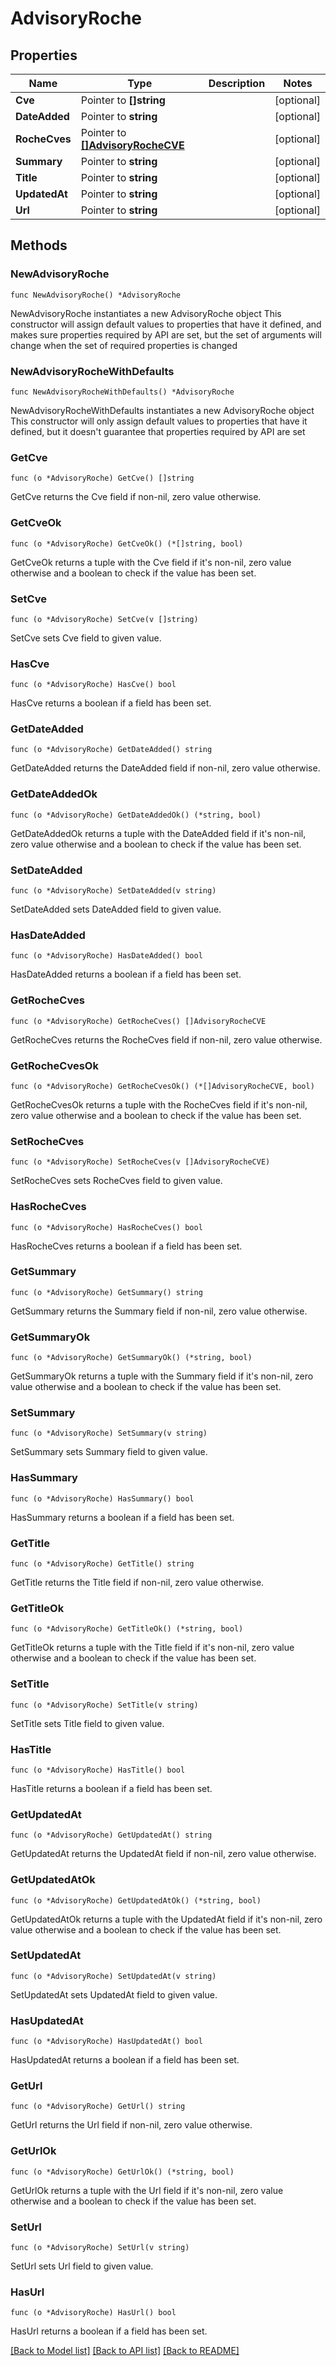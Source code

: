 # AdvisoryRoche

## Properties

Name | Type | Description | Notes
------------ | ------------- | ------------- | -------------
**Cve** | Pointer to **[]string** |  | [optional] 
**DateAdded** | Pointer to **string** |  | [optional] 
**RocheCves** | Pointer to [**[]AdvisoryRocheCVE**](AdvisoryRocheCVE.md) |  | [optional] 
**Summary** | Pointer to **string** |  | [optional] 
**Title** | Pointer to **string** |  | [optional] 
**UpdatedAt** | Pointer to **string** |  | [optional] 
**Url** | Pointer to **string** |  | [optional] 

## Methods

### NewAdvisoryRoche

`func NewAdvisoryRoche() *AdvisoryRoche`

NewAdvisoryRoche instantiates a new AdvisoryRoche object
This constructor will assign default values to properties that have it defined,
and makes sure properties required by API are set, but the set of arguments
will change when the set of required properties is changed

### NewAdvisoryRocheWithDefaults

`func NewAdvisoryRocheWithDefaults() *AdvisoryRoche`

NewAdvisoryRocheWithDefaults instantiates a new AdvisoryRoche object
This constructor will only assign default values to properties that have it defined,
but it doesn't guarantee that properties required by API are set

### GetCve

`func (o *AdvisoryRoche) GetCve() []string`

GetCve returns the Cve field if non-nil, zero value otherwise.

### GetCveOk

`func (o *AdvisoryRoche) GetCveOk() (*[]string, bool)`

GetCveOk returns a tuple with the Cve field if it's non-nil, zero value otherwise
and a boolean to check if the value has been set.

### SetCve

`func (o *AdvisoryRoche) SetCve(v []string)`

SetCve sets Cve field to given value.

### HasCve

`func (o *AdvisoryRoche) HasCve() bool`

HasCve returns a boolean if a field has been set.

### GetDateAdded

`func (o *AdvisoryRoche) GetDateAdded() string`

GetDateAdded returns the DateAdded field if non-nil, zero value otherwise.

### GetDateAddedOk

`func (o *AdvisoryRoche) GetDateAddedOk() (*string, bool)`

GetDateAddedOk returns a tuple with the DateAdded field if it's non-nil, zero value otherwise
and a boolean to check if the value has been set.

### SetDateAdded

`func (o *AdvisoryRoche) SetDateAdded(v string)`

SetDateAdded sets DateAdded field to given value.

### HasDateAdded

`func (o *AdvisoryRoche) HasDateAdded() bool`

HasDateAdded returns a boolean if a field has been set.

### GetRocheCves

`func (o *AdvisoryRoche) GetRocheCves() []AdvisoryRocheCVE`

GetRocheCves returns the RocheCves field if non-nil, zero value otherwise.

### GetRocheCvesOk

`func (o *AdvisoryRoche) GetRocheCvesOk() (*[]AdvisoryRocheCVE, bool)`

GetRocheCvesOk returns a tuple with the RocheCves field if it's non-nil, zero value otherwise
and a boolean to check if the value has been set.

### SetRocheCves

`func (o *AdvisoryRoche) SetRocheCves(v []AdvisoryRocheCVE)`

SetRocheCves sets RocheCves field to given value.

### HasRocheCves

`func (o *AdvisoryRoche) HasRocheCves() bool`

HasRocheCves returns a boolean if a field has been set.

### GetSummary

`func (o *AdvisoryRoche) GetSummary() string`

GetSummary returns the Summary field if non-nil, zero value otherwise.

### GetSummaryOk

`func (o *AdvisoryRoche) GetSummaryOk() (*string, bool)`

GetSummaryOk returns a tuple with the Summary field if it's non-nil, zero value otherwise
and a boolean to check if the value has been set.

### SetSummary

`func (o *AdvisoryRoche) SetSummary(v string)`

SetSummary sets Summary field to given value.

### HasSummary

`func (o *AdvisoryRoche) HasSummary() bool`

HasSummary returns a boolean if a field has been set.

### GetTitle

`func (o *AdvisoryRoche) GetTitle() string`

GetTitle returns the Title field if non-nil, zero value otherwise.

### GetTitleOk

`func (o *AdvisoryRoche) GetTitleOk() (*string, bool)`

GetTitleOk returns a tuple with the Title field if it's non-nil, zero value otherwise
and a boolean to check if the value has been set.

### SetTitle

`func (o *AdvisoryRoche) SetTitle(v string)`

SetTitle sets Title field to given value.

### HasTitle

`func (o *AdvisoryRoche) HasTitle() bool`

HasTitle returns a boolean if a field has been set.

### GetUpdatedAt

`func (o *AdvisoryRoche) GetUpdatedAt() string`

GetUpdatedAt returns the UpdatedAt field if non-nil, zero value otherwise.

### GetUpdatedAtOk

`func (o *AdvisoryRoche) GetUpdatedAtOk() (*string, bool)`

GetUpdatedAtOk returns a tuple with the UpdatedAt field if it's non-nil, zero value otherwise
and a boolean to check if the value has been set.

### SetUpdatedAt

`func (o *AdvisoryRoche) SetUpdatedAt(v string)`

SetUpdatedAt sets UpdatedAt field to given value.

### HasUpdatedAt

`func (o *AdvisoryRoche) HasUpdatedAt() bool`

HasUpdatedAt returns a boolean if a field has been set.

### GetUrl

`func (o *AdvisoryRoche) GetUrl() string`

GetUrl returns the Url field if non-nil, zero value otherwise.

### GetUrlOk

`func (o *AdvisoryRoche) GetUrlOk() (*string, bool)`

GetUrlOk returns a tuple with the Url field if it's non-nil, zero value otherwise
and a boolean to check if the value has been set.

### SetUrl

`func (o *AdvisoryRoche) SetUrl(v string)`

SetUrl sets Url field to given value.

### HasUrl

`func (o *AdvisoryRoche) HasUrl() bool`

HasUrl returns a boolean if a field has been set.


[[Back to Model list]](../README.md#documentation-for-models) [[Back to API list]](../README.md#documentation-for-api-endpoints) [[Back to README]](../README.md)


